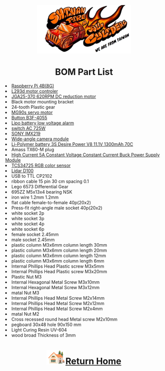 <div align="center"><img src="../../other/img/logo.png" width="300" alt=" logo"></div>  

# <div align="center">BOM Part List </div>
<li><a href="https://www.icshop.com.tw/product-page.php?27903" target="_blank"> Raspberry Pi 4B(8G)</a></li> 
<li><a href="https://atceiling.blogspot.com/2019/08/arduino54l293d.html" target="_blank">L293d motor controler</a></li>
<li><a href="https://abra-electronics.com/electromechanical/motors/gear-motors/metal-gearmotors/jga25-370-series/jga25-370-24v-620rpm-jga25-370-geared-dc-motor-for-diy-projects-and-car-kits-24vdc.html">JGA25-370 620RPM DC reduction motor</a></li>  
<li>Black motor mounting bracket<br></li>  
<li>24-tooth Plastic gear<br></li>
<li><a href="https://www.amazon.com/-/zh_TW/dp/B0BFQLNDPM">MG90s servo motor</a></li>    
<li><a href="https://www.amazon.ae/XLX-B3f-4055-Momentary-Tactile-Button/dp/B07NWDHH41">Button B3F-4055</a></li>  
<li><a href="https://www.amazon.in/Invento-Battery-Voltage-Indicator-Checker/dp/B072V44Q5Z">Lipo battery low voltage alarm </a></li>  
<li><a href="https://shopee.tw/%E6%90%96%E9%A0%AD%E9%96%8B%E9%97%9C-3A-250VAC-6A-125VAC-MTS-1%E9%80%A3%E5%8B%95%E9%96%8B%E9%97%9C-B5031-%E5%A4%A7%E6%B4%8B%E5%9C%8B%E9%9A%9B%E9%9B%BB%E5%AD%90-i.26482219.490434892" target="_blank">switch AC 725W</a></li>     
<li><a href="https://shopee.tw/TW1678-IMX219-D160-800%E8%90%AC%E5%83%8F%E7%B4%A0%E6%94%9D%E5%83%8F%E9%A0%AD-%E8%A6%96%E8%A7%92160%E5%BA%A6-Jetson-Nano%E3%80%81Pi-Camera-i.6760059.5415151583?sp_atk=4817fa1a-e0f8-44e6-96cf-178fd8fe5e27&xptdk=4817fa1a-e0f8-44e6-96cf-178fd8fe5e27" target="_blank">SONY IMX219</a></li>
<li><a href="https://tw.bid.yahoo.com/item/100634748049?guccounter=1&guce_referrer=aHR0cHM6Ly93d3cuZ29vZ2xlLmNvbS8&guce_referrer_sig=AQAAACAMnYqFfzgRAxVALToNPsaB6L2MS4Pb3BmsPARIVdrC-OipPD0RF21EADxV8X29RhEkK1aZl6IFx15lczlh4SzEKJ45iY-dsG70aVSJeXZQa7oDaYVRxz3bwK1LBZwmp8zcnfCuKJGO6tSPFML-zggoSs3cfdTKau4sH0SZoPsZ" target="_blank">Wide-angle camera module </a></li>
<li><a href="https://shopee.tw/product/17393576/2036942264?gclid=Cj0KCQjw6KunBhDxARIsAKFUGs9xoiZB_LrSF3X4XfnN1sxM-tjzbX4T2Sw9XD0c0Rfc_tkPkczAbBcaApCXEALw_wcB">Li-Polymer battery 3S Desire Power V8 11.1V 1300mAh 70C </a></li>
<li>Amass TX60-M plug<br></li>
<li><a href="https://www.amazon.com/NOYITO-DC-DC-Power-Supply-Module/dp/B07G456MS8">High Current 5A Constant Voltage Constant Current Buck Power Supply Module</a></li>  
<li><a href="https://www.amazon.com/-/zh_TW/TCS34725/dp/B0BBLXXJ4Q">TCS34725 RGB color sensor</a></li>
<li><a href="https://www.robotshop.com/products/ldrobot-d100-lidar-kit">Lidar D100</a></li>
<li>USB to TTL CP2102<br></li>  
<li>ribbon cable 15 pin 30 cm spacing 0.1<br></li>
<li>Lego 6573 Differential Gear<br></li>
<li>695ZZ M5x13x4 bearing NSK<br></li>
<li>iron wire 1.2mm 1.2mm<br></li>
<li>flat cable female-to-female 40p(20x2)<br></li>
<li>Press-fit right-angle male socket 40p(20x2)<br></li>
<li>white socket 2p<br></li>
<li>white socket 3p<br></li>
<li>white socket 4p<br></li>
<li>white socket 6p<br></li>
<li>female socket 2.45mm<br></li>
<li>male socket 2.45mm<br></li>
<li>plastic column M3x6mm column length 30mm<br></li>
<li>plastic column M3x6mm column length 20mm<br></li>
<li>plastic column M3x6mm column length 12mm<br></li>
<li>plastic column M3x6mm column length 6mm<br></li>
<li>Internal Phillips Head Plastic screw M3x5mm<br></li>
<li>Internal Phillips Head Plastic screw M3x20mm<br></li>
<li>Plastic Nut M3<br></li>
<li>Internal Hexagonal Metal Screw M3x10mm<br></li>
<li>Internal Hexagonal Metal Screw M3x12mm<br></li>
<li>matal Nut M3<br></li>
<li>Internal Phillips Head Metal Screw M2x14mm<br></li>
<li>Internal Phillips Head Metal Screw M2x12mm<br></li>
<li>Internal Phillips Head Metal Screw M2x4mm<br></li>
<li>matal Nut M2<br></li>
<li>Cross recessed round head Metal screw M2x10mm<br></li>
<li>pegboard 30x48 hole 90x150 mm<br></li>
<li>Light Curing Resin UV-604<br></li>
<li>wood broad Thickness of 3mm<br></li>

# <div align="center">![HOME](../../other/img/Home.png)[Return Home](../../)</div>  
